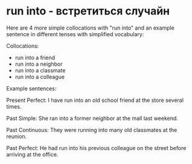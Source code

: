 # run into - встретиться случайн




Here are 4 more simple collocations with "run into" and an example sentence in different tenses with simplified vocabulary:

Collocations:

- run into a friend
- run into a neighbor
- run into a classmate
- run into a colleague

Example sentences:

Present Perfect: I have run into an old school friend at the store several times.

Past Simple: She ran into a former neighbor at the mall last weekend.

Past Continuous: They were running into many old classmates at the reunion.

Past Perfect: He had run into his previous colleague on the street before arriving at the office.